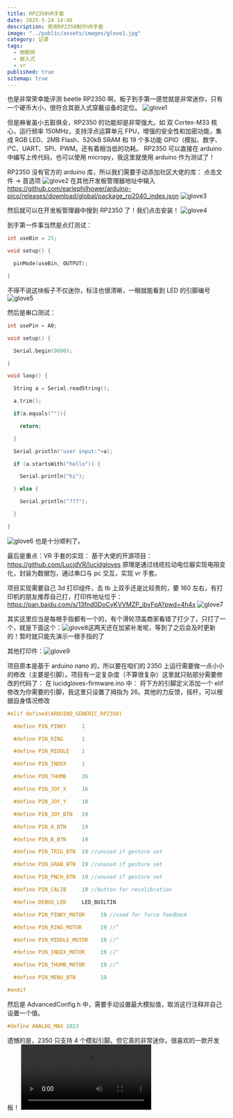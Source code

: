 ```yaml
---
title: RP2350VR手套
date: 2025-5-24 14:46
description: 使用RP2350制作VR手套
image: "../public/assets/images/glove1.jpg"
category: 记录
tags:
  - 物联网
  - 嵌入式
  - vr
published: true
sitemap: true
---
```


也是非常荣幸能评测 beetle RP2350 啊，板子到手第一感觉就是非常迷你，只有一个硬币大小，很符合其嵌入式穿戴设备的定位。
![glove1](../public/assets/images/glove1.jpg)

但是麻雀虽小五脏俱全，RP2350 的功能却是非常强大。如 双 Cortex-M33 核心，运行频率 150MHz，支持浮点运算单元 FPU，增强的安全性和加密功能，集成 RGB LED、2MB Flash、520kB SRAM 和 19 个多功能 GPIO（模拟、数字、I²C、UART、SPI、PWM。还有着相当低的功耗。
RP2350 可以直接在 arduino 中编写上传代码，也可以使用 micropy，我这里就使用 arduino 作为测试了！

RP2350 没有官方的 arduino 库，所以我们需要手动添加社区大佬的库：
点击文件 → 首选项
![glove2](../public/assets/images/glove2.jpg)
在其他开发板管理器地址中输入<https://github.com/earlephilhower/arduino-pico/releases/download/global/package_rp2040_index.json>
![glove3](../public/assets/images/glove3.jpg)

然后就可以在开发板管理器中搜到 RP2350 了！我们点击安装！
![glove4](../public/assets/images/glove4.png)

到手第一件事当然是点灯测试：

```ino
int useBin = 25;

void setup() {

  pinMode(useBin, OUTPUT);

}

```

不得不说这块板子不仅迷你，标注也很清晰，一眼就能看到 LED 的引脚编号
![glove5](../public/assets/images/glove5.jpg)

然后是串口测试：

```ino
int usePin = A0;

void setup() {

  Serial.begin(9600);

}

void loop() {

  String a = Serial.readString();

  a.trim();

  if(a.equals("")){

    return;

  }

  Serial.println("user input:"+a);

  if (a.startsWith("hello")) {

    Serial.println("hi");

  } else {

    Serial.println("???");

  }

}


```

![glove6](../public/assets/images/glove6.png)
也是十分顺利了。

最后是重点：VR 手套的实现：
基于大佬的开源项目：<https://github.com/LucidVR/lucidgloves>
原理是通过线缆拉动电位器实现电阻变化，封装为数据包，通过串口与 pc 交互，实现 vr 手套。

项目实现需要自己 3d 打印组件，去 tb 上双手还是比较贵的，要 160 左右，有打印机的朋友推荐自己打，打印件地址位于：<https://pan.baidu.com/s/13fnd0DoCyKVVMZP_ibvFpA?pwd=4h4x>
![glove7](../public/assets/images/glove7.jpg)

其实这里应当是每根手指都有一个的，有个滑轮顶盖商家看错了打少了，只打了一个，就是下面这个：![glove8](../public/assets/images/glove8.png)这两天还在加紧补发呢，等到了之后会及时更新的！暂时就只能先演示一根手指的了

其他打印件：![glove9](../public/assets/images/glove9.jpg)

项目原本是基于 arduino nano 的，所以要在咱们的 2350 上运行需要做一点小小的修改（主要是引脚）。项目有一定复杂度（不算很复杂）这里就只贴部分需要修改的代码了：
在 lucidgloves-firmware.ino 中：
将下方的引脚定义添加一个 elif 修改为你需要的引脚，我这里只设置了拇指为 26。其他的力反馈，摇杆，可以根据自身情况修改

```ino
#elif defined(ARDUINO_GENERIC_RP2350)

  #define PIN_PINKY     1

  #define PIN_RING      1

  #define PIN_MIDDLE    1

  #define PIN_INDEX     1

  #define PIN_THUMB     26

  #define PIN_JOY_X     16

  #define PIN_JOY_Y     18

  #define PIN_JOY_BTN   19

  #define PIN_A_BTN     19

  #define PIN_B_BTN     19

  #define PIN_TRIG_BTN  19 //unused if gesture set

  #define PIN_GRAB_BTN  19 //unused if gesture set

  #define PIN_PNCH_BTN  19 //unused if gesture set

  #define PIN_CALIB     19 //button for recalibration

  #define DEBUG_LED     LED_BUILTIN

  #define PIN_PINKY_MOTOR     19 //used for force feedback

  #define PIN_RING_MOTOR      19 //^

  #define PIN_MIDDLE_MOTOR    19 //^

  #define PIN_INDEX_MOTOR     19 //^

  #define PIN_THUMB_MOTOR     19 //^

  #define PIN_MENU_BTN        19

#endif
```

然后是 AdvancedConfig.h 中，需要手动设置最大模拟值，取消这行注释并自己设置一个值。

```ino
#define ANALOG_MAX 1023
```

遗憾的是，2350 只支持 4 个模拟引脚。但它真的非常迷你，很喜欢的一款开发板！
<video id="video" >
<source id="mp4" src="https://o.llma.top/videosKgkoAz-gloves.mp4" type="video/mp4">
</videos>
